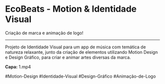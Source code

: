 # EcoBeats - Motion & Identidade Visual

Criação de marca e animação de logo!

---

Projeto de Identidade Visual para um app de música com temática de natureza relaxante, junto da criação de elementos utilizando Motion Design e Design Gráfico, para criar e animar artes diversas da marca.

**Capa:** 1.mp4

#Motion-Design #Identidade-Visual #Design-Gráfico #Animação-de-Logo